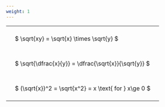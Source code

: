 ```yaml
---
weight: 1
---
```


<style type="text/css">
#T_76329 th.col_heading {
  text-align: left;
  font-size: 1em;
}
#T_76329 td {
  text-align: left;
  font-size: 1em;
  padding: 1.5em;
}
</style>
<table id="T_76329">
  <thead>
  </thead>
  <tbody>
    <tr>
      <td id="T_76329_row0_col0" class="data row0 col0" >$ \sqrt{xy} = \sqrt{x} \times \sqrt{y} $</td>
    </tr>
    <tr>
      <td id="T_76329_row1_col0" class="data row1 col0" >$ \sqrt{\dfrac{x}{y}} = \dfrac{\sqrt{x}}{\sqrt{y}} $</td>
    </tr>
    <tr>
      <td id="T_76329_row2_col0" class="data row2 col0" >$ (\sqrt{x})^2 = \sqrt{x^2} = x \text{ for } x\ge 0 $</td>
    </tr>
  </tbody>
</table>
